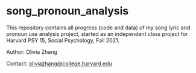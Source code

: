 # song_pronoun_analysis
This repository contains all progress (code and data) of my song lyric and pronoun use analysis project, started as an independent class project for Harvard PSY 15, Social Psychology, Fall 2021.

Author: Olivia Zhang

Contact: oliviazhang@college.harvard.edu
